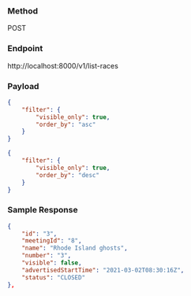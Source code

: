 ### Method

POST

### Endpoint

http://localhost:8000/v1/list-races

### Payload

```json
{
    "filter": {
        "visible_only": true,
        "order_by": "asc"
    }
}
```

```json
{
    "filter": {
        "visible_only": true,
        "order_by": "desc"
    }
}
```

### Sample Response

```json
{
    "id": "3",
    "meetingId": "8",
    "name": "Rhode Island ghosts",
    "number": "3",
    "visible": false,
    "advertisedStartTime": "2021-03-02T08:30:16Z",
    "status": "CLOSED"
},
```
